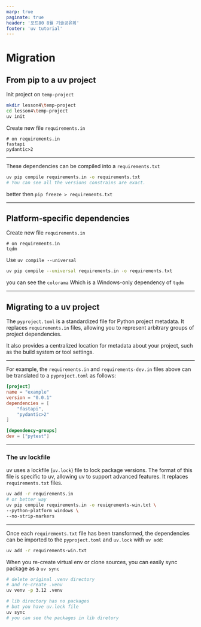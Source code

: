 ```yaml
---
marp: true
paginate: true
header: '포트80 8월 기술공유회'
footer: 'uv tutorial'
---
```


# Migration

## From pip to a uv project

Init project on `temp-project`
```sh
mkdir lesson4\temp-project
cd lesson4\temp-project
uv init
```

Create new file `requirements.in`
```
# on requirements.in
fastapi
pydantic>2
```

---

These dependencies can be compiled into a `requirements.txt`
```sh
uv pip compile requirements.in -o requirements.txt
# You can see all the versions constrains are exact.
```

better then `pip freeze > requirements.txt`

---

## Platform-specific dependencies

Create new file `requirements.in`
```
# on requirements.in
tqdm
```

Use `uv compile --universal`
```sh
uv pip compile --universal requirements.in -o requirements.txt
```
you can see the `colorama` Which is a Windows-only dependency of `tqdm`

---

## Migrating to a uv project

The `pyproject.toml` is a standardized file for Python project metadata. It replaces `requirements.in` files, allowing you to represent arbitrary groups of project dependencies.

It also provides a centralized location for metadata about your project, such as the build system or tool settings.

---

For example, the `requirements.in` and `requirements-dev.in` files above can be translated to a `pyproject.toml` as follows:


```toml
[project]
name = "example"
version = "0.0.1"
dependencies = [
    "fastapi",
    "pydantic>2"
]

[dependency-groups]
dev = ["pytest"]
```

---

### The uv lockfile
uv uses a lockfile (`uv.lock`) file to lock package versions. The format of this file is specific to uv, allowing uv to support advanced features. It replaces `requirements.txt` files.

```sh
uv add -r requirements.in
# or better way
uv pip compile requirements.in -o reuiqrements-win.txt \
--python-platform windows \
--no-strip-markers
```

---

Once each `requirements.txt` file has been transformed, the dependencies can be imported to the `pyproject.toml` and `uv.lock` with `uv add`:
```sh
uv add -r requirements-win.txt
```

When you re-create virtual env or clone sources, you can easily sync package as a `uv sync`
```sh
# delete original .venv directory
# and re-create .venv
uv venv -p 3.12 .venv

# lib directory has no packages
# but you have uv.lock file
uv sync
# you can see the packages in lib diretory

